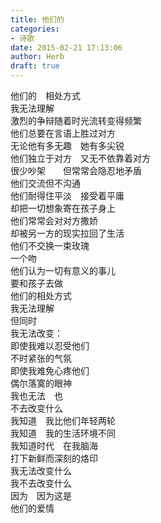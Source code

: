 ```yaml
---  
title: 他们的  
categories:  
- 诗歌  
date: 2015-02-21 17:13:06  
author: Herb  
draft: true
---  
```

他们的　相处方式  
我无法理解    
激烈的争辩随着时光流转变得频繁  
他们总要在言语上胜过对方  
无论他有多无趣　她有多尖锐  
他们独立于对方　又无不依靠着对方  
很少吵架　　但常常会隐忍地矛盾  
他们交流但不沟通  
他们耐得住平淡　接受着平庸  
却把一切想象寄在孩子身上    
他们常常会对对方撒娇  
却被另一方的现实拉回了生活  
他们不交换一束玫瑰  
一个吻  
他们认为一切有意义的事儿  
要和孩子去做    
他们的相处方式  
我无法理解  
但同时  
我无法改变：  
即使我难以忍受他们  
不时紧张的气氛  
即使我难免心疼他们  
偶尔落寞的眼神  
我也无法　也  
不去改变什么    
我知道　我比他们年轻两轮  
我知道　我的生活环境不同  
我知道时代　在我脑海  
打下新鲜而深刻的烙印  
我无法改变什么  
我不去改变什么  
因为　因为这是  
他们的爱情
